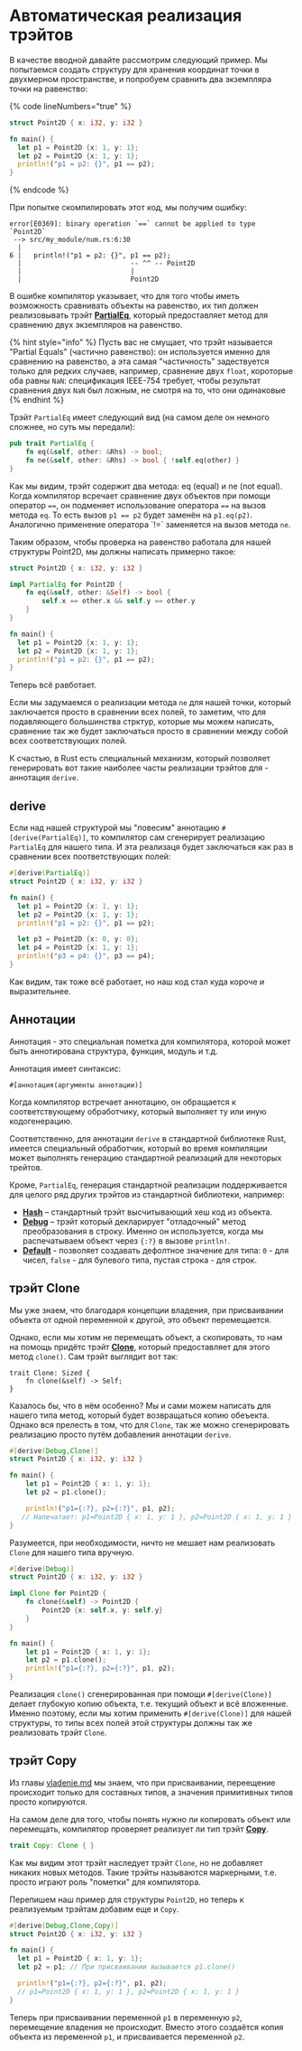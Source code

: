 # Автоматическая реализация трэйтов

В качестве вводной давайте рассмотрим следующий пример. Мы попытаемся создать структуру для хранения координат точки в двухмерном пространстве, и попробуем сравнить два экземпляра точки на равенство:

{% code lineNumbers="true" %}
```rust
struct Point2D { x: i32, y: i32 }

fn main() {
  let p1 = Point2D {x: 1, y: 1};
  let p2 = Point2D {x: 1, y: 1};
  println!("p1 = p2: {}", p1 == p2);
}
```
{% endcode %}

При попытке скомпилировать этот код, мы получим ошибку:

```
error[E0369]: binary operation `==` cannot be applied to type `Point2D`
 --> src/my_module/num.rs:6:30
  |
6 |   println!("p1 = p2: {}", p1 == p2);
  |                           -- ^^ -- Point2D
  |                           |
  |                           Point2D
```

В ошибке компилятор указывает, что для того чтобы иметь возможность сравнивать объекты на равенство, их тип должен реализовывать трэйт [**PartialEq**](https://doc.rust-lang.org/std/cmp/trait.PartialEq.html), который предоставляет метод для сравнению двух экземпляров на равенство.

{% hint style="info" %}
Пусть вас не смущает, что трэйт называется "Partial Equals" (частично равенство): он используется именно для сравнению на равенство, а эта самая "частичность" задествуется только для редких случаев, например, сравнение двух `float`, короторые оба равны `NaN`: спецификация IEEE-754 требует, чтобы результат сравнения двух `NaN` был ложным, не смотря на то, что они одинаковые
{% endhint %}

Трэйт `PartialEq` имеет следующий вид (на самом деле он немного сложнее, но суть мы передали):

```rust
pub trait PartialEq {
    fn eq(&self, other: &Rhs) -> bool;
    fn ne(&self, other: &Rhs) -> bool { !self.eq(other) }
}
```

Как мы видим, трэйт содержит два метода: eq (equal) и ne (not equal). Когда компилятор всречает сравнение двух объектов при помощи оператор `==`, он подменяет использование оператора `==` на вызов метода `eq`. То есть вызов `p1 == p2` будет заменён на `p1.eq(p2)`. Аналогично применение оператора \`!=\`  заменяется на вызов метода `ne`.

Таким образом, чтобы проверка на равенство работала для нашей структуры Point2D, мы должны написать примерно такое:

```rust
struct Point2D { x: i32, y: i32 }

impl PartialEq for Point2D {
    fn eq(&self, other: &Self) -> bool {
        self.x == other.x && self.y == other.y
    }
}

fn main() {
  let p1 = Point2D {x: 1, y: 1};
  let p2 = Point2D {x: 1, y: 1};
  println!("p1 = p2: {}", p1 == p2);
}
```

Теперь всё равботает.

Если мы задумаемся о реализации метода `ne` для нашей точки, который заключается просто в сравнении всех полей, то заметим, что для подавляющего большинства стрктур, которые мы можем написать, сравнение так же будет заключаться просто в сравнении между собой всех соответствующих полей.

К счастью, в Rust есть специальный механизм, который позволяет генерировать вот такие наиболее часты реализации трэйтов для - аннотация `derive`.

## derive

Если над нашей структурой мы "повесим" аннотацию `#[derive(PartialEq)]`, то компилятор сам сгенерирует реализацию `PartialEq` для нашего типа. И эта реализаця будет заключаться как раз в сравнении всех поответствующих полей:

```rust
#[derive(PartialEq)]
struct Point2D { x: i32, y: i32 }

fn main() {
  let p1 = Point2D {x: 1, y: 1};
  let p2 = Point2D {x: 1, y: 1};
  println!("p1 = p2: {}", p1 == p2);

  let p3 = Point2D {x: 0, y: 0};
  let p4 = Point2D {x: 1, y: 1};
  println!("p3 = p4: {}", p3 == p4);
}
```

Как видим, так тоже всё работает, но наш код стал куда короче и выразительнее.

## Аннотации

Аннотация - это специальная пометка для компилятора, которой может быть аннотирована структура, функция, модуль и т.д.

Аннотация имеет синтаксис:

```
#[аннотация(аргументы аннотации)]
```

Когда компилятор встречает аннотацию, он обращается к соответствующему обработчику, который выполняет ту или иную кодогенерацию.

Соответственно, для аннотации `derive` в стандартной библиотеке Rust, имеется специальный обработчик, который во время компиляции может выполнять генерацию стандартной реализаций для некоторых трейтов.

Кроме, `PartialEq`, генерация стандартной реализации поддерживается для целого ряд других трэйтов из стандартной библиотеки, например:

* [**Hash**](https://doc.rust-lang.org/std/hash/trait.Hash.html) – стандартный трэйт высчитывающий хеш код из объекта.
* [**Debug**](https://doc.rust-lang.org/std/fmt/trait.Debug.html) – трэйт который декларирует "отладочный" метод преобразования в строку. Именно он используется, когда мы распечатываем объект через `{:?}` в вызове `println!`.
* [**Default**](https://doc.rust-lang.org/std/default/trait.Default.html) - позволяет создавать дефолтное значение для типа: `0` - для чисел, `false` - для булевого типа, пустая строка - для строк.

## трэйт Clone

Мы уже знаем, что благодаря концепции владения, при присваивании объекта от одной переменной к другой, это объект перемещается.

Однако, если мы хотим не перемещать объект, а скопировать, то нам на помощь придётс трэйт [**Clone**](https://doc.rust-lang.org/std/clone/trait.Clone.html), который предоставляет для этого метод `clone()`. Сам трэйт выглядит вот так:

```
trait Clone: Sized {
    fn clone(&self) -> Self;
}
```

Казалось бы, что в нём особенно? Мы и сами можем написать для нашего типа метод, который будет возвращаться копию обеъекта. Однако вся прелесть в том, что для `Clone`, так же можно сгенерировать реализацию просто путём добавления аннотации `derive`.

```rust
#[derive(Debug,Clone)]
struct Point2D { x: i32, y: i32 }

fn main() {
    let p1 = Point2D { x: 1, y: 1};
    let p2 = p1.clone();

    println!("p1={:?}, p2={:?}", p1, p2);
   // Напечатает: p1=Point2D { x: 1, y: 1 }, p2=Point2D { x: 1, y: 1 }
}
```

Разумеется, при необходимости, ничто не мешает нам реализовать `Clone` для нашего типа вручную.

```rust
#[derive(Debug)]
struct Point2D { x: i32, y: i32 }

impl Clone for Point2D {
    fn clone(&self) -> Point2D {
        Point2D {x: self.x, y: self.y}
    }
}

fn main() {
    let p1 = Point2D { x: 1, y: 1};
    let p2 = p1.clone();
    println!("p1={:?}, p2={:?}", p1, p2);
}
```

Реализация `clone()` сгенерированная при помощи `#[derive(Clone)]` делает глубокую копию объекта, т.е. текущий объект и всё вложенные. Именно поэтому, если мы хотим применить `#[derive(Clone)]` для нашей структуры, то типы всех полей этой структуры должны так же реализовать трэйт `Clone`.

## трэйт Copy

Из главы [vladenie.md](vladenie.md "mention") мы знаем, что при присваивании, переещение происходит только для составных типов, а значения примитивных типов просто копируются.

На самом деле для того, чтобы понять нужно ли копировать объект или перемещать, компилятор проверяет реализует ли тип трэйт [**Copy**](https://doc.rust-lang.org/std/marker/trait.Copy.html).&#x20;

```rust
trait Copy: Clone { }
```

Как мы видим этот трэйт наследует трэйт `Clone`, но не добавляет никаких новых методов. Такие трэйты называются маркерными, т.е. просто играют роль "пометки" для компилятора.

Перепишем наш пример для структуры `Point2D`, но теперь к реализуемым трэйтам добавим еще и `Copy`.

```rust
#[derive(Debug,Clone,Copy)]
struct Point2D { x: i32, y: i32 }

fn main() {
  let p1 = Point2D { x: 1, y: 1};
  let p2 = p1; // При присваивании вызывается p1.clone()

  println!("p1={:?}, p2={:?}", p1, p2);
  // p1=Point2D { x: 1, y: 1 }, p2=Point2D { x: 1, y: 1 }
}
```

Теперь при присваивании переменной `p1` в переменную `p2`, перемещение владения не происходит. Вместо этого создаётся копия объекта из переменной `p1`, и присваивается переменной `p2`.

